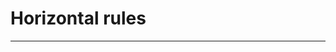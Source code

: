 # Horizontal rules

---


<!--

# How To Markdown  

## HORIZONTAL RULES (Exercise 10 of 12)  

 Sometimes we have to divide some information. In HTML we use the <hr> tag,  
 which means horizontal rule.  

 There's nothing hard to make a horizontal rule in Markdown. Just type  
 three or more dashes (-), asterisks (*) or underscores (_):  

    Dashes  

    ---  

    Asterisks  

    ***  

    Underscores  

    ___  

 And it will turn into:  

 Dashes  

─────────────────────────────────────────────────────────────────────────────  
 Asterisks  

─────────────────────────────────────────────────────────────────────────────  
 Underscores  

─────────────────────────────────────────────────────────────────────────────  
 As you may remember from the Headings exercise, three dashes on the next  
 line makes a second-level heading. To avoid this behavior, just add an  
 empty line between text and these dashes.  

## THE CHALLENGE  

 Please add a Horizontal rules heading and add a horizontal rule right  
 after this heading.  

 That's it.

-->
